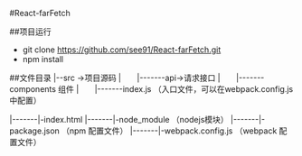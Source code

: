 #React-farFetch

##项目运行
- git clone https://github.com/see91/React-farFetch.git
- npm install 


##文件目录
|--src ->项目源码
|  |-------api->请求接口
|  |-------components 组件
|  |-------index.js （入口文件，可以在webpack.config.js中配置）

|-------|-index.html
|-------|-node_module （nodejs模块）
|-------|-package.json （npm 配置文件）
|-------|-webpack.config.js （webpack 配置文件）
